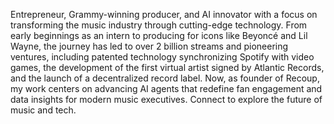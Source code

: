 Entrepreneur, Grammy-winning producer, and AI innovator with a focus on transforming the music industry through cutting-edge technology. From early beginnings as an intern to producing for icons like Beyoncé and Lil Wayne, the journey has led to over 2 billion streams and pioneering ventures, including patented technology synchronizing Spotify with video games, the development of the first virtual artist signed by Atlantic Records, and the launch of a decentralized record label. Now, as founder of Recoup, my work centers on advancing AI agents that redefine fan engagement and data insights for modern music executives. Connect to explore the future of music and tech.
